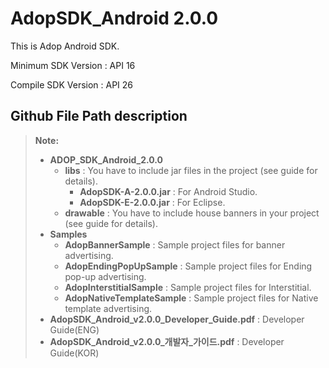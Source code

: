 # AdopSDK_Android 2.0.0

This is Adop Android SDK.


Minimum SDK Version : API 16

Compile SDK Version : API 26

## Github File Path description

> **Note:**
> - **ADOP_SDK_Android_2.0.0**
>   - **libs** : You have to include jar files in the project (see guide for details).
>     - **AdopSDK-A-2.0.0.jar** : For Android Studio.
>     - **AdopSDK-E-2.0.0.jar** : For Eclipse.
>   - **drawable** : You have to include house banners in your project (see guide for details).
> - **Samples**
>   - **AdopBannerSample** : Sample project files for banner advertising.
>   - **AdopEndingPopUpSample** : Sample project files for Ending pop-up advertising.
>   - **AdopInterstitialSample** : Sample project files for Interstitial.
>   - **AdopNativeTemplateSample** : Sample project files for Native template advertising.
> - **AdopSDK_Android_v2.0.0_Developer_Guide.pdf** : Developer Guide(ENG)
> - **AdopSDK_Android_v2.0.0_개발자_가이드.pdf** : Developer Guide(KOR)